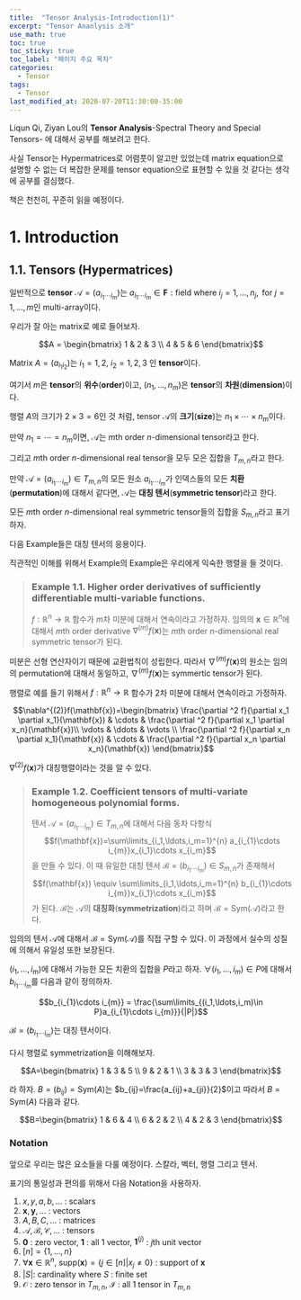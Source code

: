 ```yaml
---
title:  "Tensor Analysis-Introduction(1)"
excerpt: "Tensor Ananlysis 소개"
use_math: true
toc: true
toc_sticky: true
toc_label: "페이지 주요 목차"
categories:
  - Tensor
tags:
  - Tensor
last_modified_at: 2020-07-20T11:30:00-35:00
---
```


Liqun Qi, Ziyan Lou의
**Tensor Analysis**-Spectral Theory and Special Tensors-
에 대해서 공부를 해보려고 한다.

사실 Tensor는 Hypermatrices로 어렴풋이 알고만 있었는데 matrix equation으로 설명할 수 없는 더 복잡한 문제를 tensor equation으로 표현할 수 있을 것 같다는 생각에 공부를 결심했다.

책은 천천히, 꾸준히 읽을 예정이다.

# 1. Introduction
## 1.1. Tensors (Hypermatrices)

일반적으로 **tensor** $\mathscr{A}=(a_{i_{1}\cdots i_{m}})$는 $a_{i_{1}\cdots i_{m}}\in \mathbf{F}:\textrm{field}$ where $i_{j}=1,\ldots,n_{j},\textrm{ for }j=1,\ldots,m$인 multi-array이다.

우리가 잘 아는 matrix로 예로 들어보자.

$$A = \begin{bmatrix} 1 & 2 & 3 \\ 4 & 5 & 6 \end{bmatrix}$$

Matrix $A=(a_{i_{1}i_{2}})$는 $i_1=1,2$, $i_2=1,2,3$ 인 **tensor**이다.

여기서 $m$은 **tensor**의 **위수**(**order**)이고, $(n_1,\ldots,n_m)$은 **tensor**의 **차원**(**dimension**)이다.

행렬 $A$의 크기가 $2\times 3=6$인 것 처럼, tensor $\mathscr{A}$의 **크기**(**size**)는 $n_1\times \cdots \times n_m$이다.

만약 $n_1=\cdots = n_m$이면, $\mathscr{A}$는 $m$th order $n$-dimensional tensor라고 한다.

그리고 $m$th order $n$-dimensional real tensor을 모두 모은 집합을 $T_{m,n}$라고 한다.

만약 $\mathscr{A}=(a_{i_{1}\cdots i_{m}}) \in T_{m,n}$의 모든 원소 $a_{i_{1}\cdots i_{m}}$가 인덱스들의 모든 **치환**(**permutation**)에 대해서 같다면, $\mathscr{A}$는 **대칭 텐서**(**symmetric tensor**)라고 한다.

모든 $m$th order $n$-dimensional real symmetric tensor들의 집합을 $S_{m,n}$라고 표기하자.

다음 Example들은 대칭 텐서의 응용이다.

직관적인 이해를 위해서 Example의 Example은 우리에게 익숙한 행렬을 들 것이다.

> ### Example 1.1. Higher order derivatives of sufficiently differentiable multi-variable functions.
> $f:\mathbb{R}^n \rightarrow \mathbb{R}$ 함수가 $m$차 미분에 대해서 연속이라고 가정하자. 임의의 $\mathbf{x}\in \mathbb{R}^n$에 대해서 $m$th order derivative $\nabla^{(m)}f(\mathbf{x})$는 $m$th order $n$-dimensional real symmetric tensor가 된다.

미분은 선형 연산자이기 때문에 교환법칙이 성립한다. 따라서 $\nabla^{(m)}f(\mathbf{x})$의 원소는 임의의 permutation에 대해서 동일하고, $\nabla^{(m)}f(\mathbf{x})$는 symmertic tensor가 된다.

행렬로 예를 들기 위해서 $f:\mathbb{R}^n \rightarrow \mathbb{R}$ 함수가 $2$차 미분에 대해서 연속이라고 가정하자.

$$\nabla^{(2)}f(\mathbf{x})=\begin{bmatrix} \frac{\partial ^2 f}{\partial x_1 \partial x_1}(\mathbf{x}) & \cdots & \frac{\partial ^2 f}{\partial x_1 \partial x_n}(\mathbf{x})\\ \vdots & \ddots & \vdots \\ \frac{\partial ^2 f}{\partial x_n \partial x_1}(\mathbf{x}) & \cdots & \frac{\partial ^2 f}{\partial x_n \partial x_n}(\mathbf{x}) \end{bmatrix}$$

$\nabla^{(2)}f(\mathbf{x})$가 대칭행렬이라는 것을 알 수 있다.

> ### Example 1.2. Coefficient tensors of multi-variate homogeneous polynomial forms.
> 텐서 $\mathscr{A}=(a_{i_{1}\cdots i_{m}}) \in T_{m,n}$에 대해서 다음 동차 다항식 
$$f(\mathbf{x})=\sum\limits_{i_1,\ldots,i_m=1}^{n} a_{i_{1}\cdots i_{m}}x_{i_1}\cdots x_{i_m}$$
을 만들 수 있다. 이 때 유일한 대칭 텐서 $\mathscr{B}=(b_{i_{1}\cdots i_{m}}) \in S_{m,n}$가 존재해서
$$f(\mathbf{x}) \equiv \sum\limits_{i_1,\ldots,i_m=1}^{n} b_{i_{1}\cdots i_{m}}x_{i_1}\cdots x_{i_m}$$
가 된다.
$\mathscr{B}$는 $\mathscr{A}$의 **대칭화**(**symmetrization**)라고 하며 $\mathscr{B} = \mathrm{Sym}(\mathscr{A})$라고 한다.

임의의 텐서 $\mathscr{A}$에 대해서 $\mathscr{B} =\mathrm{Sym}(\mathscr{A})$를 직접 구할 수 있다. 이 과정에서 실수의 성질에 의해서 유일성 또한 보장된다.

$(i_1,\ldots,i_m)$에 대해서 가능한 모든 치환의 집합을 $P$라고 하자. $\forall (i_1,\ldots,i_m)\in P$에 대해서 $b_{i_{1}\cdots i_{m}}$를 다음과 같이 정의하자.

$$b_{i_{1}\cdots i_{m}} = \frac{\sum\limits_{(i_1,\ldots,i_m)\in P}a_{i_{1}\cdots i_{m}}}{|P|}$$

$\mathscr{B}=(b_{i_{1}\cdots i_{m}})$는 대칭 텐서이다.

다시 행렬로 symmetrization을 이해해보자.

$$A=\begin{bmatrix} 1 & 3 & 5 \\ 9 & 2 & 1 \\ 3 & 3 & 3 \end{bmatrix}$$

라 하자. $B=(b_{ij})=\mathrm{Sym}(A)$는 $b_{ij}=\frac{a_{ij}+a_{ji}}{2}$이고 따라서 $B=\mathrm{Sym}(A)$ 다음과 같다.

$$B=\begin{bmatrix} 1 & 6 & 4 \\ 6 & 2 & 2 \\ 4 & 2 & 3 \end{bmatrix}$$

### Notation
앞으로 우리는 많은 요소들을 다룰 예정이다. 스칼라, 벡터, 행렬 그리고 텐서.

표기의 통일성과 편의를 위해서 다음 Notation을 사용하자.

1. $x,y,a,b,\ldots$ : scalars
2. $\mathbf{x}, \mathbf{y}, \ldots$ : vectors
3. $A, B, C, \ldots$ : matrices
4. $\mathscr{A}, \mathscr{B}, \mathscr{C}, \ldots$ : tensors
5. $\mathbf{0}$ : zero vector, $\mathbf{1}$ : all $1$ vector, $\mathbf{1}^{(j)}$ : $j$th unit vector
6. $[n]= \{1,\ldots,n\}$
7. $\forall \mathbf{x} \in \mathbb{R}^n$, $\mathrm{supp}(\mathbf{x})=\{ j\in [n]|x_j \neq 0 \}$ : support of $\mathbf{x}$
8. $|S|$: cardinality where $S$ : finite set
9. $\mathscr{O}$ : zero tensor in $T_{m,n}$, $\mathscr{I}$ : all $1$ tensor in $T_{m,n}$
